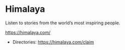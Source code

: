 # Himalaya
Listen to stories from the world’s most inspiring people.

https://himalaya.com/
* Directories: https://himalaya.com/claim
